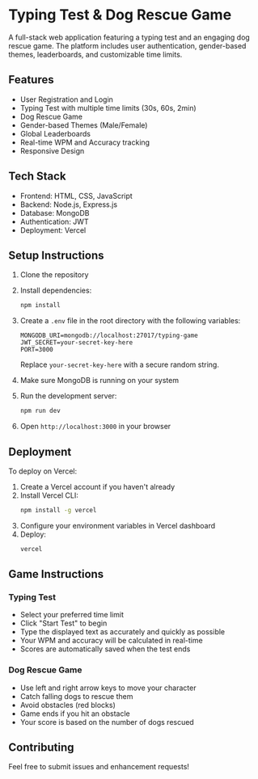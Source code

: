 # Typing Test & Dog Rescue Game

A full-stack web application featuring a typing test and an engaging dog rescue game. The platform includes user authentication, gender-based themes, leaderboards, and customizable time limits.

## Features

- User Registration and Login
- Typing Test with multiple time limits (30s, 60s, 2min)
- Dog Rescue Game
- Gender-based Themes (Male/Female)
- Global Leaderboards
- Real-time WPM and Accuracy tracking
- Responsive Design

## Tech Stack

- Frontend: HTML, CSS, JavaScript
- Backend: Node.js, Express.js
- Database: MongoDB
- Authentication: JWT
- Deployment: Vercel

## Setup Instructions

1. Clone the repository
2. Install dependencies:
   ```bash
   npm install
   ```

3. Create a `.env` file in the root directory with the following variables:
   ```
   MONGODB_URI=mongodb://localhost:27017/typing-game
   JWT_SECRET=your-secret-key-here
   PORT=3000
   ```
   Replace `your-secret-key-here` with a secure random string.

4. Make sure MongoDB is running on your system

5. Run the development server:
   ```bash
   npm run dev
   ```

6. Open `http://localhost:3000` in your browser

## Deployment

To deploy on Vercel:

1. Create a Vercel account if you haven't already
2. Install Vercel CLI:
   ```bash
   npm install -g vercel
   ```
3. Configure your environment variables in Vercel dashboard
4. Deploy:
   ```bash
   vercel
   ```

## Game Instructions

### Typing Test
- Select your preferred time limit
- Click "Start Test" to begin
- Type the displayed text as accurately and quickly as possible
- Your WPM and accuracy will be calculated in real-time
- Scores are automatically saved when the test ends

### Dog Rescue Game
- Use left and right arrow keys to move your character
- Catch falling dogs to rescue them
- Avoid obstacles (red blocks)
- Game ends if you hit an obstacle
- Your score is based on the number of dogs rescued

## Contributing

Feel free to submit issues and enhancement requests! 